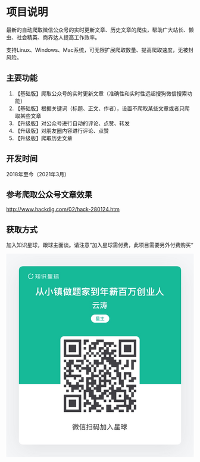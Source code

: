 # 项目说明

最新的自动爬取微信公众号的实时更新文章、历史文章的爬虫，帮助广大站长、懒虫、社会精英、商界达人提高工作效率。

支持Linux、Windows、Mac系统，可无限扩展爬取数量、提高爬取速度，无被封风险。

## 主要功能

1. 【基础版】爬取公众号的实时更新文章（准确性和实时性远超搜狗微信搜索功能）
2. 【基础版】根据关键词（标题、正文、作者），设置不爬取某些文章或者只爬取某些文章
3. 【升级版】对公众号进行自动的评论、点赞、转发
4. 【升级版】对朋友圈内容进行评论、点赞
5. 【升级版】爬取历史文章

## 开发时间

2018年至今（2021年3月）

## 参考爬取公众号文章效果

http://www.hackdig.com/02/hack-280124.htm

## 获取方式

加入知识星球，跟球主面谈。请注意”加入星球需付费，此项目需要另外付费购买“

![zsxq](zsxq.jpg)
